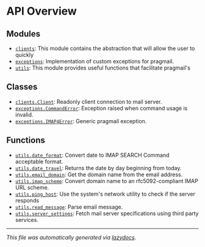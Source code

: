 <!-- markdownlint-disable -->

# API Overview

## Modules

- [`clients`](./clients.md#module-clients): This module contains the abstraction that will allow the user to quickly
- [`exceptions`](./exceptions.md#module-exceptions): Implementation of custom exceptions for pragmail.
- [`utils`](./utils.md#module-utils): This module provides useful functions that facilitate pragmail's

## Classes

- [`clients.Client`](./clients.md#class-client): Readonly client connection to mail server.
- [`exceptions.CommandError`](./exceptions.md#class-commanderror): Exception raised when command usage is invalid.
- [`exceptions.IMAP4Error`](./exceptions.md#class-imap4error): Generic pragmail exception.

## Functions

- [`utils.date_format`](./utils.md#function-date_format): Convert date to IMAP SEARCH Command acceptable format.
- [`utils.date_travel`](./utils.md#function-date_travel): Returns the date by day beginning from today.
- [`utils.email_domain`](./utils.md#function-email_domain): Get the domain name from the email address.
- [`utils.imap_scheme`](./utils.md#function-imap_scheme): Convert domain name to an rfc5092-compliant IMAP URL scheme.
- [`utils.ping_host`](./utils.md#function-ping_host): Use the system's network utility to check if the server responds
- [`utils.read_message`](./utils.md#function-read_message): Parse email message.
- [`utils.server_settings`](./utils.md#function-server_settings): Fetch mail server specifications using third party services.


---

_This file was automatically generated via [lazydocs](https://github.com/ml-tooling/lazydocs)._
